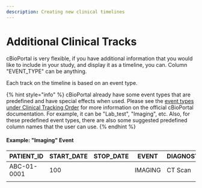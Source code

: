 ```yaml
---
description: Creating new clinical timelines
---
```


# Additional Clinical Tracks

cBioPortal is very flexible, if you have additional information that you would like to include in your study, and display it as a timeline, you can. Column "EVENT\_TYPE" can be anything.&#x20;

Each track on the timeline is based on an event type.

{% hint style="info" %}
cBioPortal already have some event types that are predefined and have special effects when used. Please see the [event types under Clinical Tracking Order](https://docs.cbioportal.org/file-formats/#clinical-track-ordering) for more information on the official cBioPortal documentation. For example, it can be "Lab\_test", "Imaging", etc. Also, for these predefined event types, there are also some suggested predefined column names that the user can use.
{% endhint %}

#### Example: "Imaging" Event

| PATIENT\_ID | START\_DATE | STOP\_DATE | EVENT   | DIAGNOSTIC\_TYPE | RESULT | TREATMENT\_CYCLE | TARGET\_RESPONSE | NON\_TARGET\_RESPONSE | OVERALL\_RESPONSE |
| ----------- | ----------- | ---------- | ------- | ---------------- | ------ | ---------------- | ---------------- | --------------------- | ----------------- |
| ABC-01-0001 | 100         |            | IMAGING | CT Scan          | 28     | 3                | Partial response | NonCR/NonPD           | Partial response  |
|             |             |            |         |                  |        |                  |                  |                       |                   |
